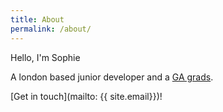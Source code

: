 ```yaml
---
title: About
permalink: /about/
---
```


Hello, I'm Sophie

A london based junior developer and a <a href="https://generalassemb.ly/">GA grads</a>.<br>

[Get in touch](mailto: {{ site.email}})!


